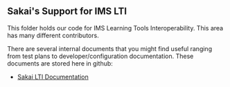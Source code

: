 Sakai's Support for IMS LTI
---------------------------

This folder holds our code for IMS Learning Tools Interoperability.   This area has many different contributors.  

There are several internal documents that you might find useful ranging from test plans to developer/configuration
documentation.  These documents are stored here in github:

* [Sakai LTI Documentation](https://github.com/sakaiproject/sakai/tree/master/basiclti/basiclti-docs/resources/docs)
